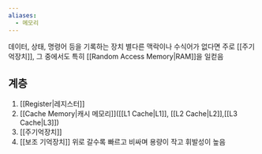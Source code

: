 ```yaml
---
aliases:
  - 메모리
---
```

데이터, 상태, 명령어 등을 기록하는 장치
별다른 맥락이나 수식어가 없다면 주로 [[주기억장치]], 그 중에서도 특히 [[Random Access Memory|RAM]]을 일컫음

## 계층
1. [[Register|레지스터]]
2. [[Cache Memory|캐시 메모리]]([[L1 Cache|L1]], [[L2 Cache|L2]],[[L3 Cache|L3]])
3. [[주기억장치]]
4. [[보조 기억장치]]
위로 갈수록 빠르고 비싸며 용량이 작고 휘발성이 높음